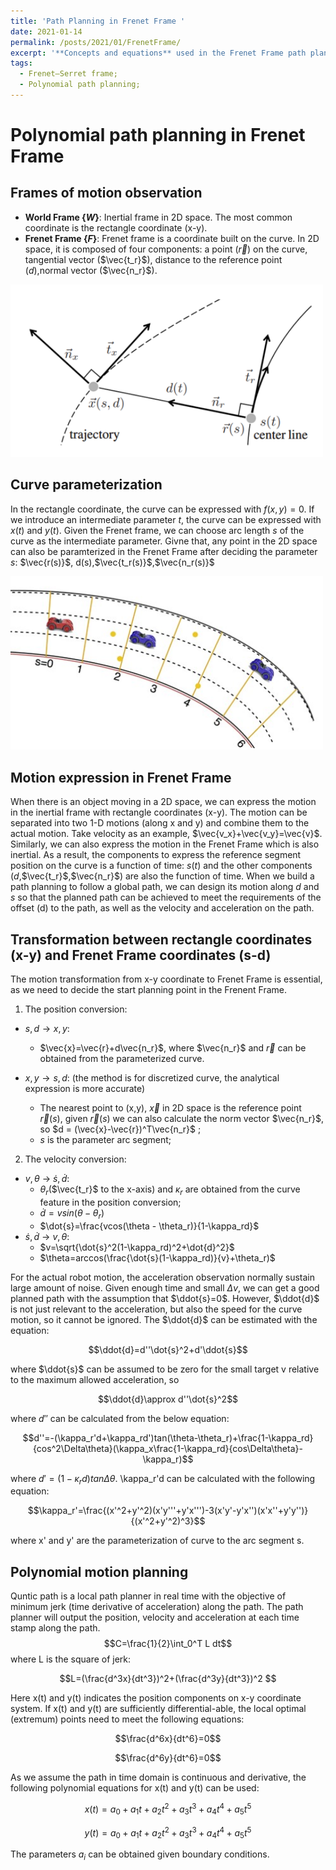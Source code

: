 ```yaml
---
title: 'Path Planning in Frenet Frame '
date: 2021-01-14
permalink: /posts/2021/01/FrenetFrame/
excerpt: '**Concepts and equations** used in the Frenet Frame path planner <br /><img src="/images/frenet-frame.png" width='500pt'>'
tags:
  - Frenet–Serret frame;
  - Polynomial path planning;
---
```


Polynomial path planning in Frenet Frame
======

## Frames of motion observation

- **World Frame $\{W\}$**: Inertial frame in 2D space. The most common coordinate is the rectangle coordinate (x-y). <br />
- **Frenet Frame $\{F\}$**: Frenet frame is a coordinate built on the curve. In 2D space, it is composed of four components: a point ($\vec{r}$) on the curve, tangential vector ($\vec{t_r}$), distance to the reference point ($d$),normal vector ($\vec{n_r}$).
<img src="/images/frenet-frame.png" width='500pt'>

## Curve parameterization
In the rectangle coordinate, the curve can be expressed with $f(x,y)=0$. If we introduce an intermediate parameter $t$, the curve can be expressed with $x(t)$ and $y(t)$. Given the Frenet frame, we can choose arc length $s$ of the curve as the intermediate parameter. Givne that, any point in the 2D space can also be paramterized in the Frenet Frame after deciding the parameter $s$: $\vec{r(s)}$, d(s),$\vec{t_r(s)}$,$\vec{n_r(s)}$<br />

<img src="/images/curve_parameterization.jpg" width='500pt'>

## Motion expression in Frenet Frame
When there is an object moving in a 2D space, we can express the motion in the inertial frame with rectangle coordinates (x-y). The motion can be separated into two 1-D motions (along x and y) and combine them to the actual motion. Take velocity as an example, $\vec{v_x}+\vec{v_y}=\vec{v}$. Similarly, we can also express the motion in the Frenet Frame which is also inertial. As a result, the components to express the reference segment position on the curve is a function of time: $s(t)$ and the other components ($d$,$\vec{t_r}$,$\vec{n_r}$) are also the function of time.
When we build a path planning to follow a global path, we can design its motion along $d$ and $s$ so that the planned path can be achieved to meet the requirements of the offset (d) to the path, as well as the velocity and acceleration on the path.

## Transformation between rectangle coordinates (x-y) and Frenet Frame coordinates (s-d)
The motion transformation from x-y coordinate to Frenet Frame is essential, as we need to decide the start planning point in the Frenent Frame.
1. The position conversion:
  * $s,d → x,y$: 
    - $\vec{x}=\vec{r}+d\vec{n_r}$, where $\vec{n_r}$ and $\vec{r}$ can be obtained from the parameterized curve.

  * $x,y → s,d$: (the method is for discretized curve, the analytical expression is more accurate)
    - The nearest point to (x,y), $\vec{x}$ in 2D space is the reference point $\vec{r}(s)$, given $\vec{r}(s)$ we can also calculate the norm vector $\vec{n_r}$, so $d = (\vec{x}-\vec{r})^T\vec{n_r}$ ;
    - $s$ is the parameter arc segment;

2. The velocity conversion:
  * $v,\theta$ → $\dot{s},\dot{d}$:
    - $\theta_r$($\vec{t_r}$ to the x-axis) and $\kappa_r$ are obtained from the curve feature in the position conversion;
    - $\dot{d}=vsin(\theta - \theta_r)$
    - $\dot{s}=\frac{vcos(\theta - \theta_r)}{1-\kappa_rd}$
  * $\dot{s},\dot{d}$ → $v,\theta$:
    - $v=\sqrt{\dot{s}^2(1-\kappa_rd)^2+\dot{d}^2}$
    - $\theta=arccos(\frac{\dot{s}(1-\kappa_rd)}{v}+\theta_r)$

For the actual robot motion, the acceleration observation normally sustain large amount of noise. Given enough time and small $\Delta v$, we can get a good planned path with the assumption that $\ddot{s}=0$. However, $\ddot{d}$ is not just relevant to the acceleration, but also the speed for the curve motion, so it cannot be ignored. The $\ddot{d}$ can be estimated with the equation:

$$\ddot{d}=d''\dot{s}^2+d'\ddot{s}$$ 

where $\ddot{s}$ can be assumed to be zero for the small target v relative to the maximum allowed acceleration, so 

$$\ddot{d}\approx d''\dot{s}^2$$ 

where $d''$ can be calculated from the below equation:

$$d''=-(\kappa_r'd+\kappa_rd')tan(\theta-\theta_r)+\frac{1-\kappa_rd}{cos^2\Delta\theta}(\kappa_x\frac{1-\kappa_rd}{cos\Delta\theta}-\kappa_r)$$

where $d'=(1-\kappa_rd)tan\Delta\theta$. \kappa_r'd can be calculated with the following equation:

$$\kappa_r'=\frac{(x'^2+y'^2)(x'y'''+y'x''')-3(x'y'-y'x'')(x'x''+y'y'')}{(x'^2+y'^2)^3}$$

where x' and y' are the parameterization of curve to the arc segment s.

## Polynomial motion planning
Quntic path is a local path planner in real time with the objective of minimum jerk (time derivative of acceleration) along the path. The path planner will output the position, velocity and acceleration at each time stamp along the path.
$$C=\frac{1}{2}\int_0^T L dt$$
where L is the square of jerk:

$$L=(\frac{d^3x}{dt^3})^2+(\frac{d^3y}{dt^3})^2 $$

Here x(t) and y(t) indicates the position components on x-y coordinate system.
If x(t) and y(t) are sufficiently differential-able, the local optimal (extremum) points need to meet the following equations:

$$\frac{d^6x}{dt^6}=0$$

$$\frac{d^6y}{dt^6}=0$$

As we assume the path in time domain is continuous and derivative, the following polynomial equations for x(t) and y(t) can be used:

$$x(t)=a_0+a_1t+a_2t^2+a_3t^3+a_4t^4+a_5t^5$$

$$y(t)=a_0+a_1t+a_2t^2+a_3t^3+a_4t^4+a_5t^5$$

The parameters $a_i$ can be obtained given boundary conditions. 